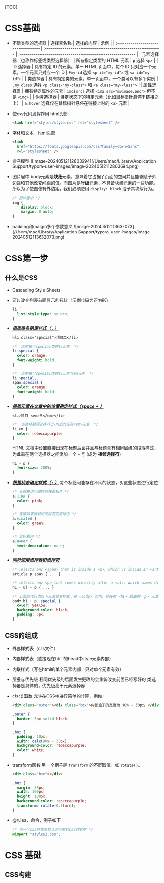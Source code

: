 [TOC]

# CSS基础

- 不同类型的选择器
	| 选择器名称                           | 选择的内容                                                   | 示例                                                         |
  | :----------------------------------- | :----------------------------------------------------------- | :----------------------------------------------------------- |
  | 元素选择器（也称作标签或类型选择器） | 所有指定类型的 HTML 元素                                     | `p` 选择 `<p>`                                               |
  | ID 选择器                            | 具有特定 ID 的元素。单一 HTML 页面中，每个 ID 只对应一个元素，一个元素只对应一个 ID | `#my-id` 选择 `<p id="my-id">` 或 `<a id="my-id">`           |
  | 类选择器                             | 具有特定类的元素。单一页面中，一个类可以有多个实例           | `.my-class` 选择 `<p class="my-class">` 和 `<a class="my-class">` |
  | 属性选择器                           | 拥有特定属性的元素                                           | `img[src]` 选择 `<img src="myimage.png">` 但不是 `<img>`     |
  | 伪类选择器                           | 特定状态下的特定元素（比如鼠标指针悬停于链接之上）           | `a:hover` 选择仅在鼠标指针悬停在链接上时的 `<a>` 元素        |

- 使css代码发挥作用 html头部
  ```html
  <link href="styles/style.css" rel="stylesheet" />
  ```
  
- 字体和文本，html头部
  ```html
  <link
    href="https://fonts.googleapis.com/css?family=Open+Sans"
    rel="stylesheet" />
  ```
  
- 盒子模型
  ![image-20240512112803694](/Users/mac/Library/Application Support/typora-user-images/image-20240512112803694.png)

- 图片居中
  body元素是**块级**元素，意味着它占据了页面的空间并且能够赋予外边距和其他改变间距的值。而图片是**行级**元素，不具备块级元素的一些功能。所以为了使图像有外边距，我们必须使用 `display: block` 给予其块级行为。

  ```css
  /* 图片居中 */
  img {
      display: block;
      margin: 0 auto;
  }
  ```

- padding和margin多个参数意义
  ![image-20240512113632073](/Users/mac/Library/Application Support/typora-user-images/image-20240512113632073.png)



# CSS第一步

## 什么是CSS

- Cascading Style Sheets

- 可以改变列表前面显示的形状（示例代码为正方形）
  ```css
  li {
    list-style-type: square;
  }
  ```

- ***<u>根据类名确定样式（ . ）</u>***

  ```css
  <li class="special">项目二</li>
  
  /*  选中每个special类的li元素  */
  li.special {
    color: orange;
    font-weight: bold;
  }
  
  /*  选中每个special类的li元素与em元素  */
  li.special,
  span.special {
    color: orange;
    font-weight: bold;
  }
  ```

- <u>***根据元素在文章中的位置确定样式（ space + ）***</u>

  ```css
  <li>项目 <em>三</em></li>
  
  /*  该选择器将选择<li>内部的任何<em>元素  */
  li em {
    color: rebeccapurple;
  }
  ```

  HTML 文档中设置直接出现在标题后面并且与标题具有相同层级的段落样式，为此需在两个选择器之间添加一个 `+` 号 (成为 **相邻选择符**)

  ```css
  h1 + p {
    font-size: 200%;
  }
  ```

- <u>***根据状态确定样式（ : ）***</u>
  每个标签可能存在不同的状态，对这些状态进行定位

  ```css
  /* 没有被访问过的链接是粉色 */
  a:link {
    color: pink;
  }
  
  /* 链接如果被访问过就变变成绿色 */
  a:visited {
    color: green;
  }
  
  /* 鼠标悬停 */
  a:hover {
    text-decoration: none;
  }
  ```

- <u>***同时使用选择器和选择符***</u>

   ```css
   /* selects any <span> that is inside a <p>, which is inside an <article>  */
   article p span { ... }
   
   /* selects any <p> that comes directly after a <ul>, which comes directly after an <h1>  */
   h1 + ul + p { ... }
   
   /* 上面的代码为以下元素建立样式：在 <body> 之内，紧接在 <h1> 后面的 <p> 元素的内部，类名为 special */
   body h1 + p .special {
     color: yellow;
     background-color: black;
     padding: 5px;
   }
   ```





## CSS的组成

- 外部样式表（css文件）

- 内部样式表（直接现在html的head中style元素内部）

- 内联样式（写在html的单个元素内部，只对单个元素有效）

- 层叠与优先级
  相同优先级的后面发生更改的会重新改变前面已经写好的
  类选择器是具体的，优先级高于元素选择器

- clac()函数
  允许在CSS中进行简单的计算，例如：

  ```html
  <div class="outer"><div class="box">内部盒子的宽度为 90% - 30px。</div></div>
  ```

  ```css
  .outer {
    border: 5px solid black;
  }
  
  .box {
    padding: 10px;
    width: calc(90% - 30px);
    background-color: rebeccapurple;
    color: white;
  }
  ```

- transform函数
  另一个例子是 [`transform`](https://developer.mozilla.org/zh-CN/docs/Web/CSS/transform) 的不同取值，如 `rotate()`。

  ```html
  <div class="box"></div>
  ```

  ```css
  .box {
    margin: 30px;
    width: 100px;
    height: 100px;
    background-color: rebeccapurple;
    transform: rotate(0.8turn);
  }
  ```

- @rules，命令，例子如下
  ```css
  /* 将一个css样式表导入到当前的css样式中 */
  @import "styles2.css";
  ```

  

# CSS 基础

## CSS构建

